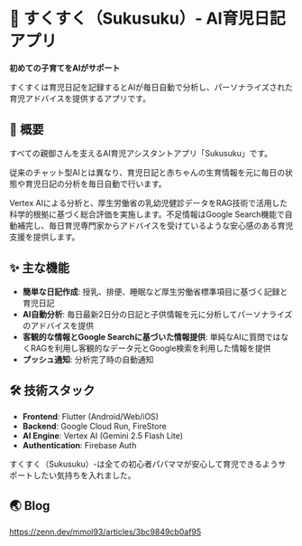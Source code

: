 # 🍼 すくすく（Sukusuku）- AI育児日記アプリ

**初めての子育てをAIがサポート**

すくすくは育児日記を記録するとAIが毎日自動で分析し、パーソナライズされた育児アドバイスを提供するアプリです。

## 🎯 概要

すべての親御さんを支えるAI育児アシスタントアプリ「Sukusuku」です。

従来のチャット型AIとは異なり、育児日記と赤ちゃんの生育情報を元に毎日の状態や育児日記の分析を毎日自動で行います。

Vertex AIによる分析と、厚生労働省の乳幼児健診データをRAG技術で活用した科学的根拠に基づく総合評価を実施します。不足情報はGoogle
Search機能で自動補完し、毎日育児専門家からアドバイスを受けているような安心感のある育児支援を提供します。

## ✨ 主な機能

- **簡単な日記作成**: 授乳、排便、睡眠など厚生労働省標準項目に基づく記録と育児日記
- **AI自動分析**: 毎日最新2日分の日記と子供情報を元に分析してパーソナライズのアドバイスを提供
- **客観的な情報とGoogle Searchに基づいた情報提供**: 単純なAIに質問ではなくRAGを利用し客観的なデータ元とGoogle検索を利用した情報を提供
- **プッシュ通知**: 分析完了時の自動通知

## 🛠 技術スタック

- **Frontend**: Flutter (Android/Web/iOS)
- **Backend**: Google Cloud Run, FireStore
- **AI Engine**: Vertex AI (Gemini 2.5 Flash Lite)
- **Authentication**: Firebase Auth

すくすく（Sukusuku）-は全ての初心者パパママが安心して育児できるようサポートしたい気持ちを入れました。

## 🌏 Blog

https://zenn.dev/mmol93/articles/3bc9849cb0af95